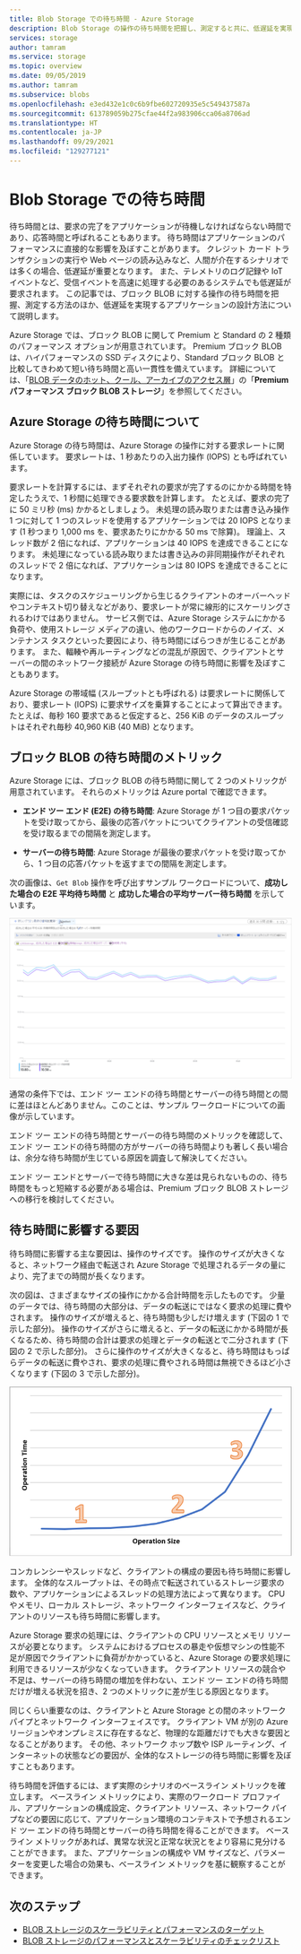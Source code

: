 ```yaml
---
title: Blob Storage での待ち時間 - Azure Storage
description: Blob Storage の操作の待ち時間を把握し、測定すると共に、低遅延を実現する Blob Storage アプリケーションの設計方法について説明します。
services: storage
author: tamram
ms.service: storage
ms.topic: overview
ms.date: 09/05/2019
ms.author: tamram
ms.subservice: blobs
ms.openlocfilehash: e3ed432e1c0c6b9fbe602720935e5c549437587a
ms.sourcegitcommit: 613789059b275cfae44f2a983906cca06a8706ad
ms.translationtype: HT
ms.contentlocale: ja-JP
ms.lasthandoff: 09/29/2021
ms.locfileid: "129277121"
---
```

# <a name="latency-in-blob-storage"></a>Blob Storage での待ち時間

待ち時間とは、要求の完了をアプリケーションが待機しなければならない時間であり、応答時間と呼ばれることもあります。 待ち時間はアプリケーションのパフォーマンスに直接的な影響を及ぼすことがあります。 クレジット カード トランザクションの実行や Web ページの読み込みなど、人間が介在するシナリオでは多くの場合、低遅延が重要となります。 また、テレメトリのログ記録や IoT イベントなど、受信イベントを高速に処理する必要のあるシステムでも低遅延が要求されます。 この記事では、ブロック BLOB に対する操作の待ち時間を把握、測定する方法のほか、低遅延を実現するアプリケーションの設計方法について説明します。

Azure Storage では、ブロック BLOB に関して Premium と Standard の 2 種類のパフォーマンス オプションが用意されています。 Premium ブロック BLOB は、ハイパフォーマンスの SSD ディスクにより、Standard ブロック BLOB と比較してきわめて短い待ち時間と高い一貫性を備えています。 詳細については、「[BLOB データのホット、クール、アーカイブのアクセス層](access-tiers-overview.md)」の「**Premium パフォーマンス ブロック BLOB ストレージ**」を参照してください。

## <a name="about-azure-storage-latency"></a>Azure Storage の待ち時間について

Azure Storage の待ち時間は、Azure Storage の操作に対する要求レートに関係しています。 要求レートは、1 秒あたりの入出力操作 (IOPS) とも呼ばれています。

要求レートを計算するには、まずそれぞれの要求が完了するのにかかる時間を特定したうえで、1 秒間に処理できる要求数を計算します。 たとえば、要求の完了に 50 ミリ秒 (ms) かかるとしましょう。 未処理の読み取りまたは書き込み操作 1 つに対して 1 つのスレッドを使用するアプリケーションでは 20 IOPS となります (1 秒つまり 1,000 ms を、要求あたりにかかる 50 ms で除算)。 理論上、スレッド数が 2 倍になれば、アプリケーションは 40 IOPS を達成できることになります。 未処理になっている読み取りまたは書き込みの非同期操作がそれぞれのスレッドで 2 倍になれば、アプリケーションは 80 IOPS を達成できることになります。

実際には、タスクのスケジューリングから生じるクライアントのオーバーヘッドやコンテキスト切り替えなどがあり、要求レートが常に線形的にスケーリングされるわけではありません。 サービス側では、Azure Storage システムにかかる負荷や、使用ストレージ メディアの違い、他のワークロードからのノイズ、メンテナンス タスクといった要因により、待ち時間にばらつきが生じることがあります。 また、輻輳や再ルーティングなどの混乱が原因で、クライアントとサーバーの間のネットワーク接続が Azure Storage の待ち時間に影響を及ぼすこともあります。

Azure Storage の帯域幅 (スループットとも呼ばれる) は要求レートに関係しており、要求レート (IOPS) に要求サイズを乗算することによって算出できます。 たとえば、毎秒 160 要求であると仮定すると、256 KiB のデータのスループットはそれぞれ毎秒 40,960 KiB (40 MiB) となります。

## <a name="latency-metrics-for-block-blobs"></a>ブロック BLOB の待ち時間のメトリック

Azure Storage には、ブロック BLOB の待ち時間に関して 2 つのメトリックが用意されています。 それらのメトリックは Azure portal で確認できます。

- **エンド ツー エンド (E2E) の待ち時間**: Azure Storage が 1 つ目の要求パケットを受け取ってから、最後の応答パケットについてクライアントの受信確認を受け取るまでの間隔を測定します。

- **サーバーの待ち時間**: Azure Storage が最後の要求パケットを受け取ってから、1 つ目の応答パケットを返すまでの間隔を測定します。

次の画像は、`Get Blob` 操作を呼び出すサンプル ワークロードについて、**成功した場合の E2E 平均待ち時間** と **成功した場合の平均サーバー待ち時間** を示しています。

![Get Blob 操作の待ち時間のメトリックを示すスクリーンショット](media/storage-blobs-latency/latency-metrics-get-blob.png)

通常の条件下では、エンド ツー エンドの待ち時間とサーバーの待ち時間との間に差はほとんどありません。このことは、サンプル ワークロードについての画像が示しています。

エンド ツー エンドの待ち時間とサーバーの待ち時間のメトリックを確認して、エンド ツー エンドの待ち時間の方がサーバーの待ち時間よりも著しく長い場合は、余分な待ち時間が生じている原因を調査して解決してください。

エンド ツー エンドとサーバーで待ち時間に大きな差は見られないものの、待ち時間をもっと短縮する必要がある場合は、Premium ブロック BLOB ストレージへの移行を検討してください。

## <a name="factors-influencing-latency"></a>待ち時間に影響する要因

待ち時間に影響する主な要因は、操作のサイズです。 操作のサイズが大きくなると、ネットワーク経由で転送され Azure Storage で処理されるデータの量により、完了までの時間が長くなります。

次の図は、さまざまなサイズの操作にかかる合計時間を示したものです。 少量のデータでは、待ち時間の大部分は、データの転送にではなく要求の処理に費やされます。 操作のサイズが増えると、待ち時間も少しだけ増えます (下図の 1 で示した部分)。 操作のサイズがさらに増えると、データの転送にかかる時間が長くなるため、待ち時間の合計は要求の処理とデータの転送とで二分されます (下図の 2 で示した部分)。 さらに操作のサイズが大きくなると、待ち時間はもっぱらデータの転送に費やされ、要求の処理に費やされる時間は無視できるほど小さくなります (下図の 3 で示した部分)。

![操作のサイズごとの処理時間の合計を示すスクリーンショット](media/storage-blobs-latency/operation-time-size-chart.png)

コンカレンシーやスレッドなど、クライアントの構成の要因も待ち時間に影響します。 全体的なスループットは、その時点で転送されているストレージ要求の数や、アプリケーションによるスレッドの処理方法によって異なります。 CPU やメモリ、ローカル ストレージ、ネットワーク インターフェイスなど、クライアントのリソースも待ち時間に影響します。

Azure Storage 要求の処理には、クライアントの CPU リソースとメモリ リソースが必要となります。 システムにおけるプロセスの暴走や仮想マシンの性能不足が原因でクライアントに負荷がかかっていると、Azure Storage の要求処理に利用できるリソースが少なくなっていきます。 クライアント リソースの競合や不足は、サーバーの待ち時間の増加を伴わない、エンド ツー エンドの待ち時間だけが増える状況を招き、2 つのメトリックに差が生じる原因となります。

同じくらい重要なのは、クライアントと Azure Storage との間のネットワーク パイプとネットワーク インターフェイスです。 クライアント VM が別の Azure リージョンやオンプレミスに存在するなど、物理的な距離だけでも大きな要因となることがあります。 その他、ネットワーク ホップ数や ISP ルーティング、インターネットの状態などの要因が、全体的なストレージの待ち時間に影響を及ぼすこともあります。

待ち時間を評価するには、まず実際のシナリオのベースライン メトリックを確立します。 ベースライン メトリックにより、実際のワークロード プロファイル、アプリケーションの構成設定、クライアント リソース、ネットワーク パイプなどの要因に応じて、アプリケーション環境のコンテキストで予想されるエンド ツー エンドの待ち時間とサーバーの待ち時間を得ることができます。 ベースライン メトリックがあれば、異常な状況と正常な状況とをより容易に見分けることができます。 また、アプリケーションの構成や VM サイズなど、パラメーターを変更した場合の効果も、ベースライン メトリックを基に観察することができます。

## <a name="next-steps"></a>次のステップ

- [BLOB ストレージのスケーラビリティとパフォーマンスのターゲット](scalability-targets.md)
- [BLOB ストレージのパフォーマンスとスケーラビリティのチェックリスト](storage-performance-checklist.md)

